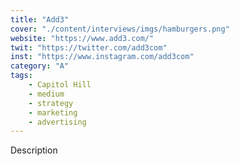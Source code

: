 ```yaml
---
title: "Add3"
cover: "./content/interviews/imgs/hamburgers.png"
website: "https://www.add3.com/"
twit: "https://twitter.com/add3com"
inst: "https://www.instagram.com/add3com"
category: "A"
tags:
    - Capitol Hill
    - medium
    - strategy
    - marketing
    - advertising
---
```


Description
